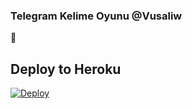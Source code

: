 ### Telegram Kelime Oyunu @Vusaliw
📝
## Deploy to Heroku

[![Deploy](https://www.herokucdn.com/deploy/button.svg)](https://heroku.com/deploy?template=https://github.com/Vusaldi/63)
